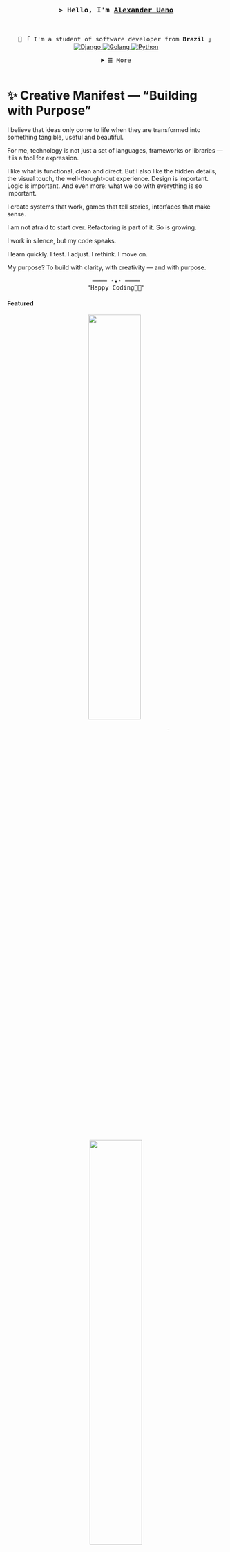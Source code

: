<h3 align="center">
        <samp>&gt; Hello, I'm
                <b><a target="_blank" href="https://AluedoSan.github.io/">Alexander Ueno</a></b>
        </samp>
</h3>
<br>

<p align="center">
        [<!-- Intro -->]
        <samp>
                「 I'm a student of software developer from <b>Brazil</b> 」
        </samp>
        <!-- Technologies -->
        <!-- JavaScript -->
        <a href="https://github.com/AluedoSan?tab=repositories" target="_blank"><img alt="Django"
                        src="https://img.shields.io/badge/-Django-white?style=flat-square&logo=Django&logoColor=green">
        </a>
        <!-- React -->
        <a href="https://github.com/AluedoSan?tab=repositories" target="_blank"><img alt="Golang"
                        src="https://img.shields.io/badge/-Golang-02cdf1?style=flat-square&logo=Go&logoColor=white">
        </a>
        <!-- Python -->
        <a href="https://github.com/AluedoSan?tab=repositories" target="_blank"><img alt="Python"
                        src="https://img.shields.io/badge/-Python-2FED85?style=flat-square&logo=Python&logoColor=white">
        </a>
</p>

<!-- Details Section -->
<details align="center">
    <summary> <samp>&#9776; More</samp></summary>
    <p align="center">
        <br>
        <!-- Activity Widget -->
        <img alt="AluedoSan's github status"
                src="https://github-readme-stats.vercel.app/api?username=AluedoSan&show_icons=true&theme=radical" />
        <br>
        <!-- Social Links -->
        <p>Find me on</p>
        <!-- Mail -->
        <a href="mailto:connect.alexander.santos@unifil.br" target="_blank"><img alt="Mail"
                src="https://img.shields.io/badge/-Mail-EA4335?style=flat-square&logo=Gmail&logoColor=white">
        </a>
        <!-- Twitter -->
        <a href="https://www.instagram.com/alexander_ueno" target="_blank"><img alt="Linkedin"
                src="https://img.shields.io/badge/-Instagram-E1306C?style=flat-square&logo=Instagram&logoColor=white">
        </a>
        <!-- Linkedin -->
        <a href="https://www.linkedin.com/in/alexander-ueno/" target="_blank"><img alt="Linkedin"
                src="https://img.shields.io/badge/-Linkedin-0A66C2?style=flat-square&logo=Linkedin&logoColor=white">
        </a>
    </p>
</details>
<br>
<!--Creative manifest-->
<h1>✨ Creative Manifest — “Building with Purpose”</h1>
<p>
I believe that ideas only come to life when they are transformed into something tangible, useful and beautiful.

For me, technology is not just a set of languages, frameworks or libraries — it is a tool for expression.

I like what is functional, clean and direct. But I also like the hidden details, the visual touch, the well-thought-out experience. Design is important. Logic is important. And even more: what we do with everything is so important.

I create systems that work, games that tell stories, interfaces that make sense.

I am not afraid to start over. Refactoring is part of it. So is growing.

I work in silence, but my code speaks.

I learn quickly. I test. I adjust. I rethink. I move on.

My purpose?
To build with clarity, with creativity — and with purpose.
</p>
<!-- Footer -->
<samp>
    <p align="center">
        ════ ⋆★⋆ ════
        <br>
        "Happy Coding👨‍💻"
    </p>
</samp>

<!-- Featured Repositories -->
#### Featured

<p align="center">
<a href="https://github.com/AluedoSan/RepositorySite">
<img width='49%' align="center"src="https://github-readme-stats.vercel.app/api/pin/?username=AluedoSan&repo=RepositorySite&border_color=02D892&bg_color=0D1117&title_color=C9D1D9&text_color=8B949E&icon_color=02D892" />
</a>
<span>&nbsp;</span>
<a href="https://github.com/AluedoSan/SocialGo">
<img width='49%' align="center"src="https://github-readme-stats.vercel.app/api/pin/?username=AluedoSan&repo=SocialGo&border_color=02D892&bg_color=0D1117&title_color=C9D1D9&text_color=8B949E&icon_color=02D892" />
</a>
</p>

<p align="center">
<a href="https://github.com/AluedoSan/FinanceAPP">
<img width='49%' align="center"src="https://github-readme-stats.vercel.app/api/pin/?username=AluedoSan&repo=FinanceAPP&border_color=02D892&bg_color=0D1117&title_color=C9D1D9&text_color=8B949E&icon_color=02D892" />
</a>
<span>&nbsp;</span>
<a href="https://github.com/AluedoSan/Londri-Mobi">
<img width='49%' align="center"src="https://github-readme-stats.vercel.app/api/pin/?username=AluedoSan&repo=Londri-Mobi&border_color=02D892&bg_color=0D1117&title_color=C9D1D9&text_color=8B949E&icon_color=02D892" />
</a>
</p>

